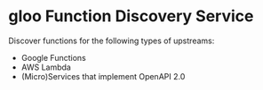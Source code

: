# gloo Function Discovery Service

Discover functions for the following types of upstreams:

* Google Functions
* AWS Lambda
* (Micro)Services that implement OpenAPI 2.0
